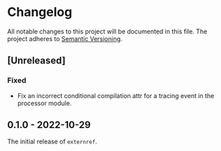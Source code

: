 # Changelog

All notable changes to this project will be documented in this file.
The project adheres to [Semantic Versioning](http://semver.org/spec/v2.0.0.html).

## [Unreleased]

### Fixed

- Fix an incorrect conditional compilation attr for a tracing event
  in the processor module.

## 0.1.0 - 2022-10-29

The initial release of `externref`.
